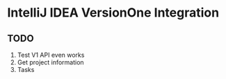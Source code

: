 # IntelliJ IDEA VersionOne Integration

## TODO

1. Test V1 API even works
1. Get project information
1. Tasks